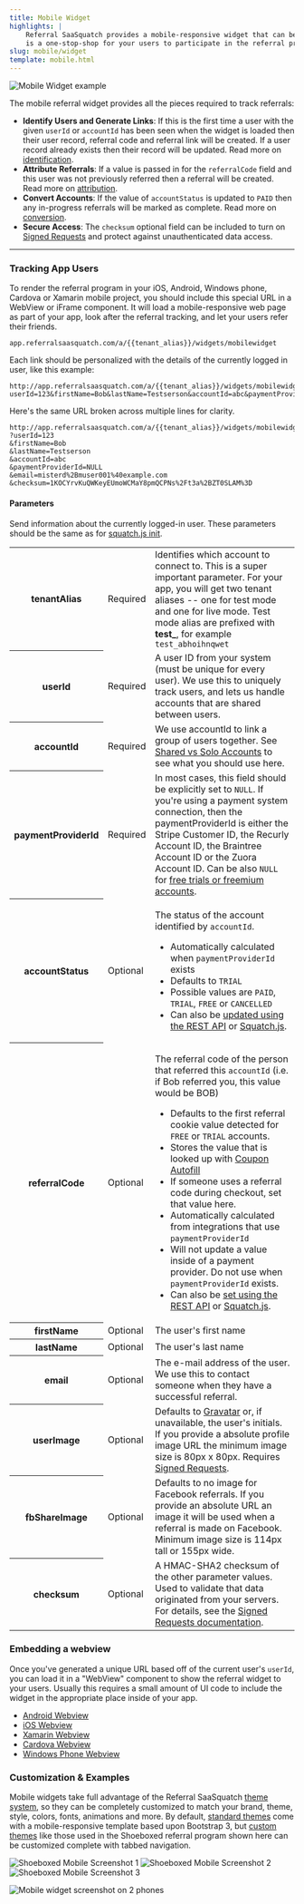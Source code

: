 ```yaml
---
title: Mobile Widget
highlights: |
    Referral SaaSquatch provides a mobile-responsive widget that can be embedded directly into your iOS, Android or Windows phone mobile app using a special URL. The widget
    is a one-stop-shop for your users to participate in the referral program; they can refer friends, track the status of their referrals, and see the rewards earned from referrals.
slug: mobile/widget
template: mobile.html
---
```


![Mobile Widget example](/assets/images/mobile-screenshot.jpg)


The mobile referral widget provides all the pieces required to track referrals:

 - **Identify Users and Generate Links**: If this is the first time a user with the given `userId` or `accountId` has been seen when the widget is loaded then their user record, referral code and referral link will be created. If a user record already exists then their record will be updated. Read more on [identification](/topics/identification/).
 - **Attribute Referrals**: If a value is passed in for the `referralCode` field and this user was not previously referred then a referral will be created. Read more on [attribution](/topics/attribution/).
 - **Convert Accounts**: If the value of `accountStatus` is updated to `PAID` then any in-progress referrals will be marked as complete. Read more on [conversion](/topics/conversion/).
 - **Secure Access**: The `checksum` optional field can be included to turn on [Signed Requests](/squatchjs/signed-requests/) and protect against unauthenticated data access.

---


### Tracking App Users

To render the referral program in your iOS, Android, Windows phone, Cardova or Xamarin mobile project, you should include this special URL in a WebView or iFrame component. 
It will load a mobile-responsive web page as part of your app, look after the referral tracking, and let your users refer their friends.

```nohighlight
app.referralsaasquatch.com/a/{{tenant_alias}}/widgets/mobilewidget
```

Each link should be personalized with the details of the currently logged in user, like this example:

```nohighlight
http://app.referralsaasquatch.com/a/{{tenant_alias}}/widgets/mobilewidget?userId=123&firstName=Bob&lastName=Testserson&accountId=abc&paymentProviderId=NULL&email=misterd%2Bmuser001%40example.com&checksum=1KOCYrvKuQWKeyEUmoWCMaY8pmQCPNs%2Ft3a%2BZT0SLAM%3D
```

Here's the same URL broken across multiple lines for clarity.

```nohighlight
http://app.referralsaasquatch.com/a/{{tenant_alias}}/widgets/mobilewidget
?userId=123
&firstName=Bob
&lastName=Testserson
&accountId=abc
&paymentProviderId=NULL
&email=misterd%2Bmuser001%40example.com
&checksum=1KOCYrvKuQWKeyEUmoWCMaY8pmQCPNs%2Ft3a%2BZT0SLAM%3D
```

#### Parameters

Send information about the currently logged-in user. These parameters should be the same as for <a href="/squatchjs#init">squatch.js init</a>.

<table class="table table-hover">
    <tr>
        <th>tenantAlias</th>
        <td><span class="label">Required</span></td>
        <td>
            Identifies which account to connect to. This is a super important parameter. For your app, you will get 
            two tenant aliases -- one for test mode and one for live mode. Test mode alias are prefixed with <b>test_</b>, for example <code>test_abhoihnqwet</code>
        </td>
    </tr>
    <tr>
        <th>userId</th>
        <td><span class="label">Required</span></td>
        <td>A user ID from your system (must be unique for every user). We use this to uniquely track users, and lets us handle accounts that are shared between users.</td>
    </tr>
    <tr>
        <th>accountId</th>
        <td><span class="label">Required</span></td>
        <td>
            We use accountId to link a group of users together. See <a href="/shared-vs-solo-accounts">Shared vs Solo Accounts</a> to see what you should use here.
        </td>
    </tr>
    <tr>
        <th>paymentProviderId</th>
        <td><span class="label">Required</span></td>
        <td>
            In most cases, this field should be explicitly set to <code>NULL</code>. If you're using a payment system connection, then 
            the paymentProviderId is either the Stripe Customer ID, the Recurly Account ID, the Braintree Account ID or the Zuora Account ID. Can be also <code>NULL</code>
            for <a href="/free-trials">free trials or freemium accounts</a>.
        </td>
    </tr>
    <tr>
        <th>accountStatus</th>
        <td><span class="label">Optional</span></td>
        <td>
        <p>
            The status of the account identified by <code>accountId</code>.
        </p>
        <ul>
            <li>
                Automatically calculated when <code>paymentProviderId</code> exists
            </li>
            <li>
                Defaults to <code>TRIAL</code>
            </li>
            <li>
                Possible values are <code>PAID</code>, <code>TRIAL</code>, <code>FREE</code> or <code>CANCELLED</code>
            </li>
            <li>
                Can also be <a href="/api/methods#account_sync">updated using the REST API</a> or <a href="/squatchjs/">Squatch.js</a>.
            </li>
        </ul>
    </td>
    </tr>
    <tr>
        <th>referralCode</th>
        <td><span class="label">Optional</span></td>
        <td>
            <p>
            The referral code of the person that referred this <code>accountId</code> (i.e. if Bob referred you, this value would be BOB)
            </p>
            <ul>
            <li>
            Defaults to the first referral cookie value detected for <code>FREE</code> or <code>TRIAL</code> accounts.
            </li>
            <li>
            Stores the value that is looked up with <a href="/squatchjs#autofill">Coupon Autofill</a>
            </li>
            <li>
            If someone uses a referral code during checkout, set that value here.
            </li>
            <li>
            Automatically calculated from integrations that use <code>paymentProviderId</code>
            </li>
            <li>
            Will not update a value inside of a payment provider. Do not use when <code>paymentProviderId</code> exists.
            </li>
            <li>
            Can also be <a href="/api/methods#account_sync">set using the REST API</a> or <a href="/squatchjs/">Squatch.js</a>.
            </li>
            </ul>
        </td>
    </tr>
    <tr>
        <th>firstName</th>
        <td><span class="label">Optional</span></td>
        <td>The user's first name</td>
    </tr>
    <tr>
        <th>lastName</th>
        <td><span class="label">Optional</span></td>
        <td>The user's last name</td>
    </tr>
    <tr>
        <th>email</th>
        <td><span class="label">Optional</span></td>
        <td>The e-mail address of the user. We use this to contact someone when they have a successful referral.</td>
    </tr>
    <tr>
        <th>userImage</th>
        <td><span class="label">Optional</span></td>
        <td>Defaults to <a href="http://gravatar.com/">Gravatar</a> or, if unavailable, the user's initials. If you provide a absolute profile image URL the minimum image size is 80px x 80px. Requires <a href="/squatchjs/signed-requests">Signed Requests</a>.</td>
    </tr>
    <tr>
        <th>fbShareImage</th>
        <td><span class="label">Optional</span></td>
        <td>Defaults to no image for Facebook referrals. If you provide an absolute URL an image it will be used when a referral is made on Facebook. Minimum image size is 114px tall or 155px wide.</td>
    </tr>
    <tr>
        <th>checksum</th>
        <td><span class="label">Optional</span></td>
        <td>A HMAC-SHA2 checksum of the other parameter values. Used to validate that data originated from your servers. For details, see the <a href="/squatchjs/signed-requests">Signed Requests documentation</a>.</td>
    </tr>
</table>


### Embedding a webview

Once you've generated a unique URL based off of the current user's `userId`, you can load it in a "WebView" component to show the referral widget to your users.
Usually this requires a small amount of UI code to include the widget in the appropriate place inside of your app.


 - [Android Webview](http://developer.android.com/reference/android/webkit/WebView.html)
 - [iOS Webview](https://developer.apple.com/library/ios/documentation/UIKit/Reference/UIWebView_Class/)
 - [Xamarin Webview](http://developer.xamarin.com/guides/cross-platform/xamarin-forms/working-with/webview/)
 - [Cardova Webview](http://cordova.apache.org/docs/en/5.0.0/guide_hybrid_webviews_index.md.html#Embedding%20WebViews)
 - [Windows Phone Webview](https://msdn.microsoft.com/library/windows/apps/windows.ui.xaml.controls.webview.aspx)


### Customization & Examples

Mobile widgets take full advantage of the Referral SaaSquatch [theme system](/themes/), so they can be completely customized to match
your brand, theme, style, colors, fonts, animations and more. By default, [standard themes](/themes/standard/) come with a mobile-responsive template based upon Bootstrap 3, 
but [custom themes](/themes/custom/) like those used in the Shoeboxed referral program shown here can be customized complete with tabbed navigation.


![Shoeboxed Mobile Screenshot 1](/assets/images/mobile/shoeboxed-mobile-1.png)
![Shoeboxed Mobile Screenshot 2](/assets/images/mobile/shoeboxed-mobile-2.png)
![Shoeboxed Mobile Screenshot 3](/assets/images/mobile/shoeboxed-mobile-3.png)



![Mobile widget screenshot on 2 phones](/assets/images/mobile/mobile-two-phones.png)
